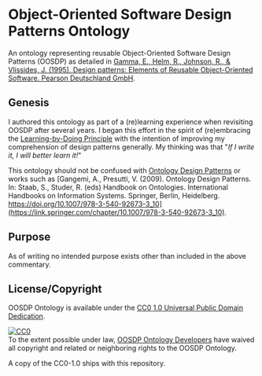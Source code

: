 # Object-Oriented Software Design Patterns Ontology

An ontology representing reusable Object-Oriented Software Design Patterns (OOSDP) as detailed in 
[Gamma, E., Helm, R., Johnson, R., & Vlissides, J. (1995). Design patterns: Elements of Reusable 
Object-Oriented Software. Pearson Deutschland GmbH](https://en.wikipedia.org/wiki/Design_Patterns).

## Genesis

I authored this ontology as part of a (re)learning experience when revisiting OOSDP
after several years.
I began this effort in the spirit of (re)embracing the 
[Learning-by-Doing Principle](https://psycnet.apa.org/fulltext/2014-55719-001.html) with the intention of 
improving my comprehension of design patterns generally. My thinking was that "_If I write it, I will better learn it!_"

This ontology should not be confused with [Ontology Design Patterns](http://ontologydesignpatterns.org/wiki/Main_Page)
or works such as [Gangemi, A., Presutti, V. (2009). Ontology Design Patterns. In: Staab, S., Studer, R. (eds) Handbook on Ontologies. International Handbooks on Information Systems. Springer, Berlin, Heidelberg. https://doi.org/10.1007/978-3-540-92673-3_10](https://link.springer.com/chapter/10.1007/978-3-540-92673-3_10).

## Purpose

As of writing no intended purpose exists other than included in the above commentary.

## License/Copyright

OOSDP Ontology is available under the [CC0 1.0 Universal Public Domain Dedication](https://creativecommons.org/publicdomain/zero/1.0/).
<p xmlns:dcterms="http://purl.org/dc/terms/">
  <a rel="license"
     href="http://creativecommons.org/publicdomain/zero/1.0/">
    <img src="http://i.creativecommons.org/p/zero/1.0/88x31.png" style="border-style: none;" alt="CC0" />
  </a>
  <br />
  To the extent possible under law,
  <a rel="dcterms:publisher"
     href="https://github.com/lewismc/oosdp_ontology">
    <span property="dcterms:title">OOSDP Ontology Developers</span></a>
  have waived all copyright and related or neighboring rights to the
  <span property="dcterms:title">OOSDP Ontology</span>.
</p>
A copy of the CC0-1.0 ships with this repository.
